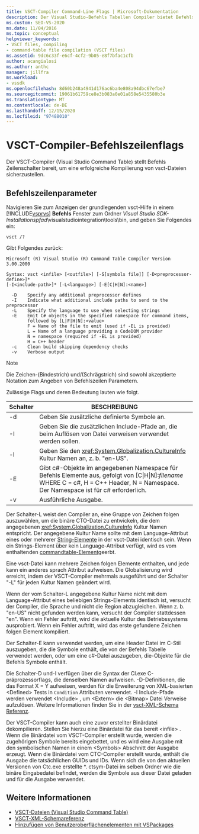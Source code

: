 ```yaml
---
title: VSCT-Compiler Command-Line Flags | Microsoft-Dokumentation
description: Der Visual Studio-Befehls Tabellen Compiler bietet Befehlszeilenoptionen, um eine erfolgreiche Kompilierung von vsct-Dateien sicherzustellen.
ms.custom: SEO-VS-2020
ms.date: 11/04/2016
ms.topic: conceptual
helpviewer_keywords:
- VSCT files, compiling
- command-table file compilation (VSCT files)
ms.assetid: 9dc6c33f-e6cf-4cf2-9b05-e8f7bfac1cfb
author: acangialosi
ms.author: anthc
manager: jillfra
ms.workload:
- vssdk
ms.openlocfilehash: 8d60b248a4941d176ac6ba4e808a94dbc67efbe7
ms.sourcegitcommit: 19061b61759ce8e3b083a0e01a858e5435580b3e
ms.translationtype: MT
ms.contentlocale: de-DE
ms.lasthandoff: 12/15/2020
ms.locfileid: "97488010"
---
```

# <a name="vsct-compiler-command-line-flags"></a>VSCT-Compiler-Befehlszeilenflags
Der VSCT-Compiler (Visual Studio Command Table) stellt Befehls Zeilenschalter bereit, um eine erfolgreiche Kompilierung von vsct-Dateien sicherzustellen.

## <a name="command-line-parameters"></a>Befehlszeilenparameter
 Navigieren Sie zum Anzeigen der grundlegenden vsct-Hilfe in einem [!INCLUDE[vsprvs](../../code-quality/includes/vsprvs_md.md)] **Befehls** Fenster zum Ordner *Visual Studio SDK-Installationspfad*\visualstudiointegration\tools\bin\, und geben Sie Folgendes ein:

```
vsct /?
```

 Gibt Folgendes zurück:

```
Microsoft (R) Visual Studio (R) Command Table Compiler Version 3.00.2000

Syntax: vsct <infile> [<outfile>] [-S[symbols file]] [-D<preprocessor-define>]*
[-I<include-path>]* [-L<language>] [-E[C|H|N]:<name>]

  -D    Specify any additional preprocessor defines
  -I    Indicate what additional include paths to send to the preprocessor
  -L    Specify the language to use when selecting strings
  -E    Emit C# objects in the specified namespace for command items,
        followed by [L|F|H|N]:<value>
        F = Name of the file to emit (used if -EL is provided)
        L = Name of a language providing a CodeDOM provider
        N = namespace (required if -EL is provided)
        H = C++ header
  -c    Clean build skipping dependency checks
  -v    Verbose output
```

> [!NOTE]
> Die Zeichen-(Bindestrich) und/(Schrägstrich) sind sowohl akzeptierte Notation zum Angeben von Befehlszeilen Parametern.

 Zulässige Flags und deren Bedeutung lauten wie folgt.

|Schalter|BESCHREIBUNG|
|------------|-----------------|
|-d|Geben Sie zusätzliche definierte Symbole an.|
|-I|Geben Sie die zusätzlichen Include-Pfade an, die beim Auflösen von Datei verweisen verwendet werden sollen.|
|-l|Geben Sie den <xref:System.Globalization.CultureInfo> Kultur Namen an, z. b. "en-US".|
|-E|Gibt c#-Objekte im angegebenen Namespace für Befehls Elemente aus, gefolgt von [C&#124;H&#124;N]:*filename* WHERE C = c#, H = C++ Header, N = Namespace. Der Namespace ist für c# erforderlich.|
|-v|Ausführliche Ausgabe.|

 Der Schalter-L weist den Compiler an, eine Gruppe von Zeichen folgen auszuwählen, um die binäre CTO-Datei zu entwickeln, die dem angegebenen <xref:System.Globalization.CultureInfo> Kultur Namen entspricht. Der angegebene Kultur Name sollte mit dem Language-Attribut eines oder mehrerer [String-Elemente](../../extensibility/strings-element.md) in der vsct-Datei identisch sein. Wenn ein Strings-Element über kein Language-Attribut verfügt, wird es vom enthaltenden [commandtable-Element](../../extensibility/commandtable-element.md)geerbt.

 Eine vsct-Datei kann mehrere Zeichen folgen Elemente enthalten, und jede kann ein anderes sprach Attribut aufweisen. Die Globalisierung wird erreicht, indem der VSCT-Compiler mehrmals ausgeführt und der Schalter "-L" für jeden Kultur Namen geändert wird.

 Wenn der vom Schalter-L angegebene Kultur Name nicht mit dem Language-Attribut eines beliebigen Strings-Elements identisch ist, versucht der Compiler, die Sprache und nicht die Region abzugleichen. Wenn z. b. "en-US" nicht gefunden werden kann, versucht der Compiler stattdessen "en". Wenn ein Fehler auftritt, wird die aktuelle Kultur des Betriebssystems ausprobiert. Wenn ein Fehler auftritt, wird das erste gefundene Zeichen folgen Element kompiliert.

 Der Schalter-E kann verwendet werden, um eine Header Datei im C-Stil auszugeben, die die Symbole enthält, die von der Befehls Tabelle verwendet werden, oder um eine c#-Datei auszugeben, die-Objekte für die Befehls Symbole enthält.

 Die Schalter-D und-I verfügen über die Syntax der Cl.exe C-präprozessorflags, die denselben Namen aufweisen. -D-Definitionen, die das Format X = Y aufweisen, werden für die Erweiterung von XML-basierten \<Defined> Tests in `Condition` Attributen verwendet. -I Include-Pfade werden verwendet \<Include> , um \<Extern> die \<Bitmap> Datei Verweise aufzulösen. Weitere Informationen finden Sie in der [vsct-XML-Schema Referenz](../../extensibility/vsct-xml-schema-reference.md).

 Der VSCT-Compiler kann auch eine zuvor erstellter Binärdatei dekompilieren. Stellen Sie hierzu eine Binärdatei für das bereit \<infile> .   Wenn die Binärdatei vom VSCT-Compiler erstellt wurde, werden die zugehörigen Symbole bereits eingebettet, und es wird eine Ausgabe mit den symbolischen Namen in einem \<Symbols> Abschnitt der Ausgabe erzeugt. Wenn die Binärdatei vom CTC-Compiler erstellt wurde, enthält die Ausgabe die tatsächlichen GUIDs und IDs. Wenn sich die von den aktuellen Versionen von Ctc.exe erstellte *. ctsym-Datei im selben Ordner wie die binäre Eingabedatei befindet, werden die Symbole aus dieser Datei geladen und für die Ausgabe verwendet.

## <a name="see-also"></a>Weitere Informationen
- [VSCT-Dateien (Visual Studio Command Table)](../../extensibility/internals/visual-studio-command-table-dot-vsct-files.md)
- [VSCT-XML-Schemareferenz](../../extensibility/vsct-xml-schema-reference.md)
- [Hinzufügen von Benutzeroberflächenelementen mit VSPackages](../../extensibility/internals/how-vspackages-add-user-interface-elements.md)
